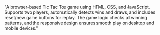 "A browser-based Tic Tac Toe game using HTML, CSS, and JavaScript. Supports two players, automatically detects wins and draws, and includes reset/new game buttons for replay. The game logic checks all winning patterns, and the responsive design ensures smooth play on desktop and mobile devices."
